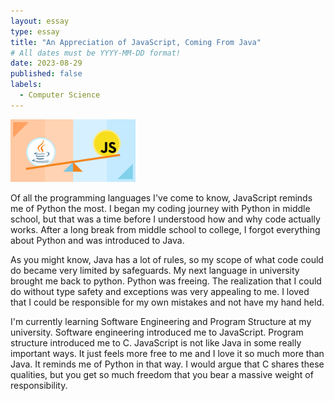 ```yaml
---
layout: essay
type: essay
title: "An Appreciation of JavaScript, Coming From Java"
# All dates must be YYYY-MM-DD format!
date: 2023-08-29
published: false
labels:
  - Computer Science
---
```


<img width="200px" class="rounded float-start pe-4" src="../img/essays/6370953191227392.png">

Of all the programming languages I've come to know, JavaScript reminds me of Python the most. I began my coding journey with Python in middle school, but that was a time before I understood how and why code actually works. After a long break from middle school to college, I forgot everything about Python and was introduced to Java.

As you might know, Java has a lot of rules, so my scope of what code could do became very limited by safeguards. My next language in university brought me back to python. Python was freeing. The realization that I could do without type safety and exceptions was very appealing to me. I loved that I could be responsible for my own mistakes and not have my hand held.

I'm currently learning Software Engineering and Program Structure at my university. Software engineering introduced me to JavaScript. Program structure introduced me to C. JavaScript is not like Java in some really important ways. It just feels more free to me and I love it so much more than Java. It reminds me of Python in that way. I would argue that C shares these qualities, but you get so much freedom that you bear a massive weight of responsibility.
